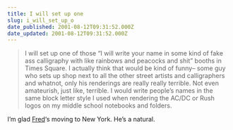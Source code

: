 ```yaml
---
title: I will set up one
slug: i_will_set_up_o
date_published: 2001-08-12T09:31:52.000Z
date_updated: 2001-08-12T09:31:52.000Z
---
```


> I will set up one of those “I will write your name in some kind of fake ass calligraphy with like rainbows and peacocks and shit” booths in Times Square. I actually think that would be kind of funny– some guy who sets up shop next to all the other street artists and calligraphers and whatnot, only his renderings are really really terrible. Not even amateurish, just like, terrible. I would write people’s names in the same block letter style I used when rendering the AC/DC or Rush logos on my middle school notebooks and folders.

I’m glad [Fred](http://www.metascene.net/weblog.html)‘s moving to New York. He’s a natural.
